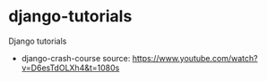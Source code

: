 # django-tutorials
Django tutorials

* django-crash-course
source: https://www.youtube.com/watch?v=D6esTdOLXh4&t=1080s
